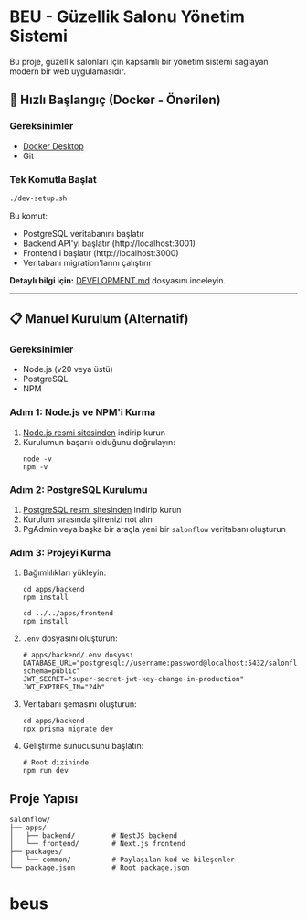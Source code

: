 # BEU - Güzellik Salonu Yönetim Sistemi

Bu proje, güzellik salonları için kapsamlı bir yönetim sistemi sağlayan modern bir web uygulamasıdır.

## 🚀 Hızlı Başlangıç (Docker - Önerilen)

### Gereksinimler
- [Docker Desktop](https://www.docker.com/products/docker-desktop/)
- Git

### Tek Komutla Başlat
```bash
./dev-setup.sh
```

Bu komut:
- PostgreSQL veritabanını başlatır
- Backend API'yi başlatır (http://localhost:3001)
- Frontend'i başlatır (http://localhost:3000)
- Veritabanı migration'larını çalıştırır

**Detaylı bilgi için:** [DEVELOPMENT.md](./DEVELOPMENT.md) dosyasını inceleyin.

---

## 📋 Manuel Kurulum (Alternatif)

### Gereksinimler

- Node.js (v20 veya üstü)
- PostgreSQL
- NPM

### Adım 1: Node.js ve NPM'i Kurma

1. [Node.js resmi sitesinden](https://nodejs.org/) indirip kurun
2. Kurulumun başarılı olduğunu doğrulayın:
   ```
   node -v
   npm -v
   ```

### Adım 2: PostgreSQL Kurulumu

1. [PostgreSQL resmi sitesinden](https://www.postgresql.org/download/) indirip kurun
2. Kurulum sırasında şifrenizi not alın
3. PgAdmin veya başka bir araçla yeni bir `salonflow` veritabanı oluşturun

### Adım 3: Projeyi Kurma

1. Bağımlılıkları yükleyin:
   ```
   cd apps/backend
   npm install
   
   cd ../../apps/frontend
   npm install
   ```

2. `.env` dosyasını oluşturun:
   ```
   # apps/backend/.env dosyası
   DATABASE_URL="postgresql://username:password@localhost:5432/salonflow?schema=public"
   JWT_SECRET="super-secret-jwt-key-change-in-production"
   JWT_EXPIRES_IN="24h"
   ```

3. Veritabanı şemasını oluşturun:
   ```
   cd apps/backend
   npx prisma migrate dev
   ```

4. Geliştirme sunucusunu başlatın:
   ```
   # Root dizininde
   npm run dev
   ```

## Proje Yapısı

```
salonflow/
├── apps/
│   ├── backend/         # NestJS backend
│   └── frontend/        # Next.js frontend
├── packages/
│   └── common/          # Paylaşılan kod ve bileşenler
└── package.json         # Root package.json
```
# beus
